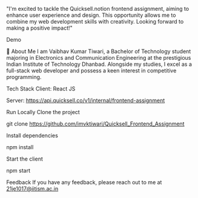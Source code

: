 "I'm excited to tackle the Quicksell.notion frontend assignment, aiming to enhance user experience and design. This opportunity allows me to combine my web development skills with creativity. Looking forward to making a positive impact!"

Demo


🚀 About Me
I am Vaibhav Kumar Tiwari, a Bachelor of Technology student majoring in Electronics and Communication Engineering at the prestigious Indian Institute of Technology Dhanbad. Alongside my studies, I excel as a full-stack web developer and possess a keen interest in competitive programming.

Tech Stack
Client: React JS

Server: https://api.quicksell.co/v1/internal/frontend-assignment

Run Locally
Clone the project

  git clone https://github.com/imvktiwari/Quicksell_Frontend_Assignment
  
Install dependencies

  npm install

Start the client

  npm start

Feedback
If you have any feedback, please reach out to me at 21je1017@iitism.ac.in